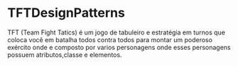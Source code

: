 # TFTDesignPatterns
TFT (Team Fight Tatics) é um jogo de tabuleiro e estratégia em turnos que coloca você em batalha todos contra todos para montar um poderoso exército onde e composto por varios personagens onde esses personagens possuem atributos,classe e elementos.


